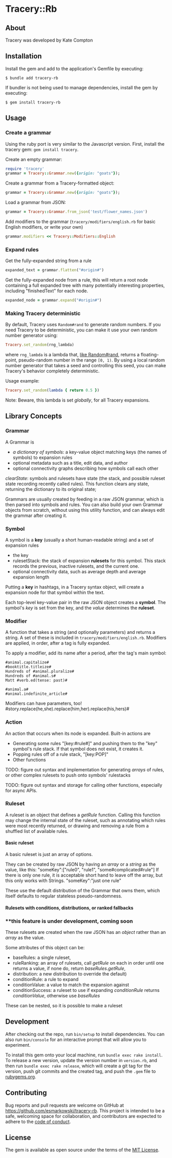 # Tracery::Rb


## About
Tracery was developed by Kate Compton

## Installation

Install the gem and add to the application's Gemfile by executing:

    $ bundle add tracery-rb

If bundler is not being used to manage dependencies, install the gem by executing:

    $ gem install tracery-rb

## Usage

### Create a grammar

Using the ruby port is very similar to the Javascript version. First, install the tracery gem: `gem install tracery`.

Create an empty grammar:

```ruby
require 'tracery'
grammar = Tracery::Grammar.new({origin: "goats"});
```

Create a grammar from a Tracery-formatted object:

```ruby
grammar = Tracery::Grammar.new({origin: "goats"});
```

Load a grammar from JSON:

```ruby
grammar = Tracery::Grammar.from_json('test/flower_names.json')
```

Add modifiers to the grammar (`tracery/modifiers/english.rb` for basic English modifiers, or write your own)

```ruby
grammar.modifiers << Tracery::Modifiers::English
```

### Expand rules 
Get the fully-expanded string from a rule

```ruby
expanded_text = grammar.flatten("#origin#")
```

Get the fully-expanded node from a rule, this will return a root node containing a full expanded tree with many potentially interesting properties, including "finishedText" for each node.

```ruby
expanded_node = grammar.expand("#origin#")
```

### Making Tracery deterministic

By default, Tracery uses `Random#rand` to generate random numbers. If you need Tracery to be deterministic, you can make it use your own random number generator using:

```ruby
Tracery.set_random(rng_lambda)
```

where `rng_lambda` is a lambda that, [like Random#rand](http://ruby-doc.org/core-2.0.0/Random.html#method-i-rand), returns a floating-point, pseudo-random number in the range `[0, 1)`. By using a local random number generator that takes a seed and controlling this seed, you can make Tracery's behavior completely deterministic.

Usage example:
```ruby
Tracery.set_random(lambda { return 0.5 })
```

Note: Beware, this lambda is set *globally*, for all Tracery expansions.

## Library Concepts
### Grammar

A Grammar is

* *a dictionary of symbols*: a key-value object matching keys (the names of symbols) to expansion rules
* optional metadata such as a title, edit data, and author
* optional connectivity graphs describing how symbols call each other

*clearState*: symbols and rulesets have state (the stack, and possible ruleset state recording recently called rules).  This function clears any state, returning the dictionary to its original state;

Grammars are usually created by feeding in a raw JSON grammar, which is then parsed into symbols and rules.  You can also build your own Grammar objects from scratch, without using this utility function, and can always edit the grammar after creating it.

### Symbol
A symbol is a **key** (usually a short human-readable string) and a set of expansion rules
* the key
* rulesetStack: the stack of expansion **rulesets** for this symbol.  This stack records the previous, inactive rulesets, and the current one.
* optional connectivity data, such as average depth and average expansion length

Putting a **key** in hashtags, in a Tracery syntax object, will create a expansion node for that symbol within the text.

Each top-level key-value pair in the raw JSON object creates a **symbol**.  The symbol's *key* is set from the key, and the *value* determines the **ruleset**.

### Modifier
A function that takes a string (and optionally parameters) and returns a string.  A set of these is included in `tracery/modifiers/english.rb`.  Modifiers are applied, in order, after a tag is fully expanded.

To apply a modifier, add its name after a period, after the tag's main symbol:

	#animal.capitalize#
	#booktitle.titleize#
	Hundreds of #animal.pluralize#
	Hundreds of #animal.s#
    Matt #verb.ed(tense: past)#

    #animal.a#
    #animal.indefinite_article#

Modifiers can have parameters, too!
	#story.replace(he,she).replace(him,her).replace(his,hers)#

### Action
An action that occurs when its node is expanded.  Built-in actions are 
* Generating some rules "[key:#rule#]" and pushing them to the "key" symbol's rule stack.  If that symbol does not exist, it creates it.
* Popping rules off of a rule stack, "[key:POP]"
* Other functions

TODO: figure out syntax and implementation for generating *arrays* of rules, or other complex rulesets to push onto symbols' rulestacks

TODO: figure out syntax and storage for calling other functions, especially for async APIs.

### Ruleset
A ruleset is an object that defines a *getRule* function.  Calling this function may change the internal state of the ruleset, such as annotating which rules were most recently returned, or drawing and removing a rule from a shuffled list of available rules.

#### Basic ruleset
A basic ruleset is just an array of options.

They can be created by raw JSON by having an *array* or a *string* as the value, like this:
"someKey":["rule0", "rule1", "some#complicated#rule"]
If there is only one rule, it is acceptable short hand to leave off the array, but this only works with Strings.
"someKey":"just one rule"

These use the default distribution of the Grammar that owns them, which itself defaults to regular stateless pseudo-randomness.

#### Rulesets with conditions, distributions, or ranked fallbacks
### **this feature is under development, coming soon
These rulesets are created when the raw JSON has an *object* rather than an *array* as the value.

Some attributes of this object can be:

* baseRules: a single ruleset,
* ruleRanking: an array of rulesets, call *getRule* on each in order until one returns a value, if none do, return *baseRules*.*getRule*,
* distribution: a new distribution to override the default)
* conditionRule: a rule to expand
* conditionValue: a value to match the expansion against
* conditionSuccess: a ruleset to use if expanding *conditionRule* returns *conditionValue*, otherwise use *baseRules*  


These can be nested, so it is possible to make a ruleset 
## Development

After checking out the repo, run `bin/setup` to install dependencies. You can also run `bin/console` for an interactive prompt that will allow you to experiment.

To install this gem onto your local machine, run `bundle exec rake install`. To release a new version, update the version number in `version.rb`, and then run `bundle exec rake release`, which will create a git tag for the version, push git commits and the created tag, and push the `.gem` file to [rubygems.org](https://rubygems.org).

## Contributing

Bug reports and pull requests are welcome on GitHub at https://github.com/esmarkowski/tracery-rb. This project is intended to be a safe, welcoming space for collaboration, and contributors are expected to adhere to the [code of conduct](https://github.com/esmarkowski/tracery-rb/blob/master/CODE_OF_CONDUCT.md).

## License

The gem is available as open source under the terms of the [MIT License](https://opensource.org/licenses/MIT).


